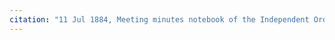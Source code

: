 ```yaml
---
citation: "11 Jul 1884, Meeting minutes notebook of the Independent Order of Good Templars, High Bridge Lodge No. 296, Tompkins County History Center, Ithaca NY."
---
```



